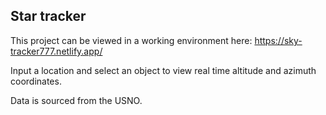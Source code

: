 ## Star tracker

This project can be viewed in a working environment here: https://sky-tracker777.netlify.app/

Input a location and select an object to view real time altitude and azimuth coordinates.

Data is sourced from the USNO.
